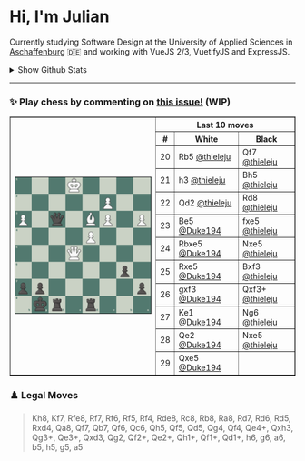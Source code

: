 # **Hi, I'm Julian**

Currently studying Software Design at the University of Applied Sciences in <a href="https://www.th-ab.de/en/" >Aschaffenburg</a> :de: and working with VueJS 2/3, VuetifyJS and ExpressJS.

<details>
 <summary>Show Github Stats</summary>
 <p align="center">
    <img src="https://github-readme-stats.vercel.app/api/top-langs/?username=thieleju&theme=blue-green&hide=jupyter%20notebook&layout=compact"  />
    <img width="420" src="https://github-readme-stats.vercel.app/api?username=thieleju&theme=blue-green&show_icons=true"/>
  </p>
</details>

---

### ✨ Play chess by commenting on [this issue!](https://github.com/thieleju/thieleju/issues/1) (WIP)

<table border="1">
<th rowspan="20"><a href="https://github.com/thieleju/thieleju/issues/1"><img width="480" src="https://raw.githubusercontent.com/thieleju/thieleju/main/games/game1/chessboard-1703174684.png" /></a></th>
<th colspan="3">Last 10 moves</th>
<tr>
<th>#</th>
<th>White</th>
<th>Black</th>
</tr>
<tr>
<td>20</td>
<td>Rb5 <a href="https://github.com/thieleju">@thieleju</a></td>
<td>Qf7 <a href="https://github.com/thieleju">@thieleju</a></td>
</tr>
<tr>
<td>21</td>
<td>h3 <a href="https://github.com/thieleju">@thieleju</a></td>
<td>Bh5 <a href="https://github.com/thieleju">@thieleju</a></td>
</tr>
<tr>
<td>22</td>
<td>Qd2 <a href="https://github.com/thieleju">@thieleju</a></td>
<td>Rd8 <a href="https://github.com/thieleju">@thieleju</a></td>
</tr>
<tr>
<td>23</td>
<td>Be5 <a href="https://github.com/Duke194">@Duke194</a></td>
<td>fxe5 <a href="https://github.com/thieleju">@thieleju</a></td>
</tr>
<tr>
<td>24</td>
<td>Rbxe5 <a href="https://github.com/Duke194">@Duke194</a></td>
<td>Nxe5 <a href="https://github.com/thieleju">@thieleju</a></td>
</tr>
<tr>
<td>25</td>
<td>Rxe5 <a href="https://github.com/Duke194">@Duke194</a></td>
<td>Bxf3 <a href="https://github.com/thieleju">@thieleju</a></td>
</tr>
<tr>
<td>26</td>
<td>gxf3 <a href="https://github.com/Duke194">@Duke194</a></td>
<td>Qxf3+ <a href="https://github.com/thieleju">@thieleju</a></td>
</tr>
<tr>
<td>27</td>
<td>Ke1 <a href="https://github.com/Duke194">@Duke194</a></td>
<td>Ng6 <a href="https://github.com/thieleju">@thieleju</a></td>
</tr>
<tr>
<td>28</td>
<td>Qe2 <a href="https://github.com/Duke194">@Duke194</a></td>
<td>Nxe5 <a href="https://github.com/thieleju">@thieleju</a></td>
</tr>
<tr>
<td>29</td>
<td>Qxe5 <a href="https://github.com/Duke194">@Duke194</a></td>
<td> </td>
</tr>
</table>

### ♟️ Legal Moves
> Kh8, Kf7, Rfe8, Rf7, Rf6, Rf5, Rf4, Rde8, Rc8, Rb8, Ra8, Rd7, Rd6, Rd5, Rxd4, Qa8, Qf7, Qb7, Qf6, Qc6, Qh5, Qf5, Qd5, Qg4, Qf4, Qe4+, Qxh3, Qg3+, Qe3+, Qxd3, Qg2, Qf2+, Qe2+, Qh1+, Qf1+, Qd1+, h6, g6, a6, b5, h5, g5, a5